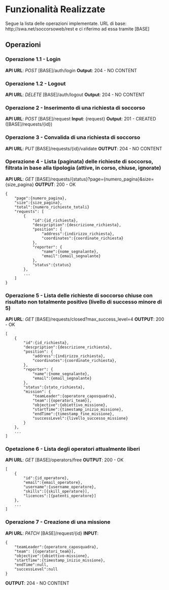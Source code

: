 # Funzionalità Realizzate
Segue la lista delle operazioni implementate.
URL di base: http;//swa.net/soccorsoweb/rest e ci riferimo ad essa tramite [BASE]
## Operazioni
### Operazione 1.1 - Login
**API URL**: _POST_ [BASE]/auth/login
**Output**: 204 - NO CONTENT

### Operazione 1.2 - Logout
**API URL**: _DELETE_ [BASE]/auth/logout
**Output**: 204 - NO CONTENT

### Operazione 2 - Inserimento di una richiesta di soccorso
**API URL**: _POST_ [BASE]/request
**Input**: {request}
**Output**: 201 - CREATED ([BASE]/requests/{id})

### Operazione 3 - Convalida di una richiesta di soccorso
**API URL**: _PUT_ [BASE]/requests/{id}/validate
**OUTPUT**: 204 - NO CONTENT

### Operazione 4 - Lista (paginata) delle richieste di soccorso, filtrata in base alla tipologia (attive, in corso, chiuse, ignorate)
**API URL**: _GET_ [BASE]/requests/{status}?page={numero_pagina}&size={size_pagina}
**OUTPUT**: 200 - OK

    {
        "page":{numero_pagina},
        "size":{size_pagina},
        "total":{numero_richieste_totali}
        "requests": [
            {
                "id":{id_richiesta},
                "descpription":{descrizione_richiesta},
                "position": {
                    "address":{indirizzo_richiesta},
                    "coordinates":{coordinate_richiesta}
                },
                "reporter": {
                    "name":{nome_segnalante},
                    "email":{email_segnalante}
                },
                "status":{status}
            },
            ...
        ]
    }

### Operazione 5 - Lista delle richieste di soccorso chiuse con risultato non totalmente positivo (livello di successo minore di 5)
**API URL**: _GET_ [BASE]/requests/closed?max_success_level=4
**OUTPUT**: 200 - OK

    [
        {
            "id":{id_richiesta},
            "descpription":{descrizione_richiesta},
            "position": {
                "address":{indirizzo_richiesta},
                "coordinates":{coordinate_richiesta},
            },
            "reporter": {
                "name":{nome_segnalante},
                "email":{email_segnalante}
            },
            "status":{stato_richiesta},
            "mission": {
                "teamLeader":{operatore_caposquadra},
                "team":[{operatori_team}],
                "objective":{obiettivo_missione},
                "startTime":{timestamp_inizio_missione},
                "endTime":{timestamp_fine_missione},
                "successLevel":{livello_successo_missione}
            }
        },
        ...
    ]

### Opetazione 6 - Lista degli operatori attualmente liberi
**API URL**: _GET_ [BASE]/operators/free
**OUTPUT**: 200 - OK

    [
        {
            "id":{id_operatore},
            "email":{email_operatore},
            "username":{username_operatore},
            "skills":[{skill_operatore}],
            "licences":[{patenti_operatore}]
        },
        ...
    ]

### Operazione 7 - Creazione di una missione
**API URL**: _PATCH_ [BASE]/request/{id}
**INPUT**:

    {
        "teamLeader":{operatore_caposquadra},
        "team": [{operatori_team}],
        "objective":{obiettivo-missione},
        "startTime":{timestamp_inizio_missione},
        "endTime":null,
        "successLevel":null
    }

**OUTPUT**: 204 - NO CONTENT